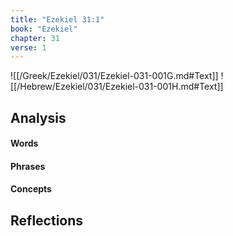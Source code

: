 ```yaml
---
title: "Ezekiel 31:1"
book: "Ezekiel"
chapter: 31
verse: 1
---
```

![[/Greek/Ezekiel/031/Ezekiel-031-001G.md#Text]]
![[/Hebrew/Ezekiel/031/Ezekiel-031-001H.md#Text]]

## Analysis

#### Words

#### Phrases

#### Concepts

## Reflections
